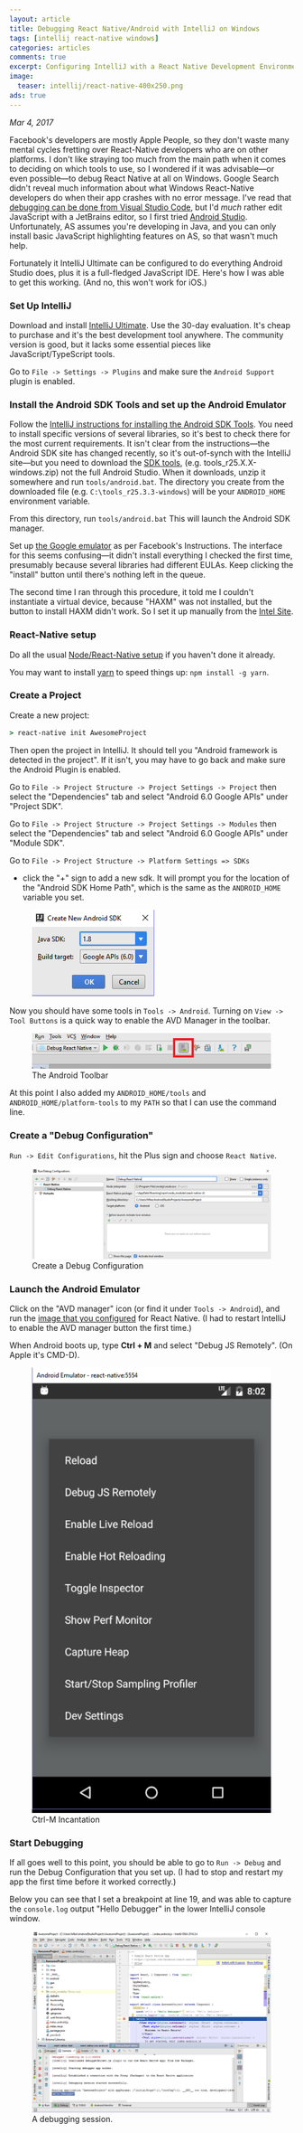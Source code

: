 ```yaml
---
layout: article
title: Debugging React Native/Android with IntelliJ on Windows
tags: [intellij react-native windows]
categories: articles
comments: true
excerpt: Configuring IntelliJ with a React Native Development Environment
image:
  teaser: intellij/react-native-400x250.png
ads: true
---
```

 
*Mar 4, 2017* 
 
Facebook's developers are mostly Apple People, so they don't waste many
mental cycles fretting over React-Native developers who are on
other platforms.  I don't like straying too much from the main path
when it comes to deciding on which tools to use, so I wondered if it was 
advisable—or even possible—to debug React Native at all on Windows.  Google 
Search didn't reveal much information about what Windows React-Native developers do
when their app crashes with no error message.  I've read 
that [debugging can be done from Visual Studio Code](https://github.com/Microsoft/vscode-react-native), but 
I'd _much_ rather edit JavaScript with a JetBrains editor, so I first tried [Android 
Studio](https://developer.android.com/studio/index.html).  Unfortunately, AS assumes
you're developing in Java, and you can only install basic JavaScript highlighting 
features on AS, so that wasn't much help. 

Fortunately it IntelliJ Ultimate can be configured to do 
everything Android Studio does, plus it is a full-fledged JavaScript
IDE.  Here's how I was able to get this working.  (And no, this won't work for 
iOS.)

### Set Up IntelliJ

Download and install [IntelliJ Ultimate](https://www.jetbrains.com/idea/#chooseYourEdition).  Use the 30-day 
evaluation.  It's cheap to purchase and it's the best development tool anywhere.  The community 
version is good, but it lacks some essential pieces like JavaScript/TypeScript 
tools.

Go to `File -> Settings -> Plugins` and make sure the `Android Support` plugin is enabled.

### Install the Android SDK Tools and set up the Android Emulator

Follow the [IntelliJ instructions for installing the Android SDK Tools](https://www.jetbrains.com/help/idea/2016.3/prerequisites-for-android-development.html).  You
need to install specific versions of several libraries, so it's best to check there 
for the most current requirements.  It isn't clear from the instructions—the 
Android SDK site has changed recently, so it's out-of-synch with the IntelliJ site—but you need to download the 
[SDK tools](https://developer.android.com/studio/index.html), (e.g. tools_r25.X.X-windows.zip) not the full Android 
Studio.  When it downloads, unzip it somewhere and run `tools/android.bat`.  The directory you create from the downloaded
file (e.g. `C:\tools_r25.3.3-windows`) will be your `ANDROID_HOME` environment variable.
   
From this directory, run `tools/android.bat` This will launch the Android SDK manager.   

Set up [the Google emulator](https://facebook.github.io/react-native/releases/0.23/docs/android-setup.html#alternative-create-a-stock-google-emulator)
as per Facebook's Instructions.  The interface for this seems confusing—it didn't install everything I checked the first
 time, presumably because several libraries had different EULAs.  Keep clicking the "install" button until 
 there's nothing left in the queue.

The second time I ran through this procedure, it told me I couldn't instantiate a virtual 
device, because "HAXM" was not installed, but the button to install HAXM didn't work.  So I 
set it up manually from the [Intel Site](https://software.intel.com/en-us/android/articles/intel-hardware-accelerated-execution-manager).

### React-Native setup

Do all the usual [Node/React-Native setup](https://facebook.github.io/react-native/docs/getting-started.html) if
you haven't done it already.

You may want to install [yarn](https://www.npmjs.com/package/yarn) to speed things up: `npm install -g yarn`.

### Create a Project

Create a new project:

```cmd
> react-native init AwesomeProject
```

Then open the project in IntelliJ.  It should tell you 
"Android framework is detected in the project".  If it isn't, you may have to go back and 
make sure the Android Plugin is enabled.

Go to `File -> Project Structure -> Project Settings -> Project` 
then select the "Dependencies" tab and select "Android 6.0 Google APIs" under "Project SDK".

Go to `File -> Project Structure -> Project Settings -> Modules` 
then select the "Dependencies" tab and select "Android 6.0 Google APIs" under "Module SDK".

Go to `File -> Project Structure -> Platform Settings => SDKs`

- click the "+" sign to add a new sdk.  It will prompt you for the location of the 
"Android SDK Home Path", which is the same as the `ANDROID_HOME` variable you set.

<figure>
 	<img src="/images/intellij/create_new_android_sdk.png">
</figure>


Now you should have some tools in `Tools -> Android`.  Turning on 
`View -> Tool Buttons` is a quick way to enable the AVD 
Manager in the toolbar.

<figure>
 	<img src="/images/intellij/avd_manager.png">
 	<figcaption>The Android Toolbar</figcaption>
</figure>

At this point I also added my `ANDROID_HOME/tools` and `ANDROID_HOME/platform-tools` to my `PATH` so that
I can use the command line.

### Create a "Debug Configuration"

`Run -> Edit Configurations`, hit the Plus sign and choose `React Native`.

<figure>
 	<img src="/images/intellij/debug_react_native.png">
 	<figcaption>Create a Debug Configuration</figcaption>
</figure>


### Launch the Android Emulator

Click on the "AVD manager" icon (or find it under `Tools -> Android`), and
run the [image that you configured](https://facebook.github.io/react-native/releases/0.23/docs/android-setup.html#alternative-create-a-stock-google-emulator)
for React Native.  (I had to restart IntelliJ to enable the AVD manager button the first time.)

When Android boots up, type **Ctrl + M** and select "Debug JS Remotely". (On Apple it's CMD-D).

<figure>
 	<img src="/images/intellij/debugging_tools.png">
 	<figcaption>Ctrl-M Incantation</figcaption>
</figure>

### Start Debugging

If all goes well to this point, you should be able to go to `Run -> Debug` and run the Debug Configuration
that you set up.  (I had to stop and restart my app the first time before it worked
correctly.)

Below you can see that I set a breakpoint at line 19, and was able to capture the `console.log` output "Hello Debugger" 
in the lower IntelliJ console window.
 
<figure>
 	<img src="/images/intellij/debugging_react_native_in_intellij.png">
 	<figcaption>A debugging session.</figcaption>
</figure>

